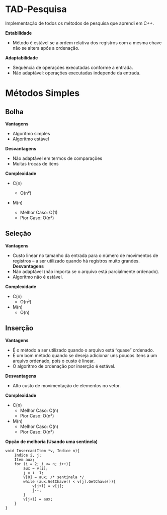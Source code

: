 # TAD-Pesquisa
Implementação de todos os métodos de pesquisa que aprendi em C++.

**Estabilidade**
* Método é estável se a ordem relativa dos registros com a mesma chave não se altera após a ordenação.

**Adaptabilidade**
* Sequência de operações executadas conforme a entrada.
* Não adaptável: operações executadas independe da entrada.

# Métodos Simples

## Bolha

**Vantagens**
* Algoritmo simples
* Algoritmo estável

**Desvantagens**
* Não adaptável em termos de comparações
* Muitas trocas de itens

**Complexidade**
* C(n)
    * O(n²)
    
* M(n)
    * Melhor Caso: O(1)
    * Pior Caso: O(n²)

## Seleção

**Vantagens**
* Custo linear no tamanho da entrada para o número de movimentos de registros – a ser utilizado quando há registros muito grandes.
**Desvantagens**
* Não adaptável (não importa se o arquivo está parcialmente ordenado).
* Algoritmo não é estável.

**Complexidade**
* C(n)
    * O(n²)
* M(n)
    * O(n)

## Inserção

**Vantagens**

* É o método a ser utilizado quando o arquivo está “quase” ordenado.
* É um bom método quando se deseja adicionar uns poucos itens a um arquivo ordenado, pois o custo é linear.
* O algoritmo de ordenação por inserção é estável.

**Desvantagens**
* Alto custo de movimentação de elementos no vetor.

**Complexidade**
* C(n)
    * Melhor Caso: O(n)
    * Pior Caso: O(n²)
* M(n)
    * Melhor Caso: O(n)
    * Pior Caso: O(n²)

**Opção de melhoria (Usando uma sentinela)**
```
void Insercao(Item *v, Indice n){
    Indice i, j;
    Item aux;
    for (i = 2; i <= n; i++){
        aux = v[i];
        j = i -1;
        V[0] = aux; /* sentinela */
        while (aux.GetChave() < v[j].GetChave()){
            v[j+1] = v[j];
            j--;
        }
        v[j+1] = aux;
    }
}
```



